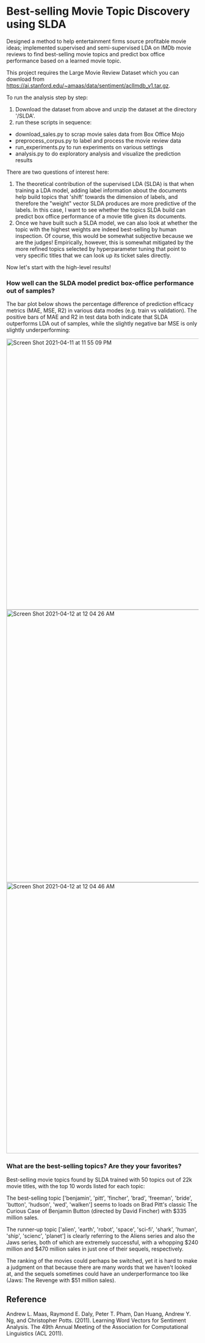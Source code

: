 # Best-selling Movie Topic Discovery using SLDA
Designed a method to help entertainment firms source profitable movie ideas; implemented supervised and semi-supervised LDA on IMDb movie reviews to find best-selling movie topics and predict box office performance based on a learned movie topic.

This project requires the Large Movie Review Dataset which you can download from https://ai.stanford.edu/~amaas/data/sentiment/aclImdb_v1.tar.gz. 

To run the analysis step by step:
1. Download the dataset from above and unzip the dataset at the directory '/SLDA'. 
2. run these scripts in sequence:
 - download_sales.py to scrap movie sales data from Box Office Mojo
 - preprocess_corpus.py to label and process the movie review data
 - run_experiments.py to run experiments on various settings
 - analysis.py to do exploratory analysis and visualize the prediction results

There are two questions of interest here:
1. The theoretical contribution of the supervised LDA (SLDA) is that when training a LDA model, adding label information about the documents help build topics that 'shift' towards the dimension of labels, and therefore the "weight" vector SLDA produces are more predictive of the labels. In this case, I want to see whether the topics SLDA build can predict box office performance of a movie title given its documents.
2. Once we have built such a SLDA model, we can also look at whether the topic with the highest weights are indeed best-selling by human inspection. Of course, this would be somewhat subjective because we are the judges! Empirically, however, this is somewhat mitigated by the more refined topics selected by hyperparameter tuning that point to very specific titles that we can look up its ticket sales directly. 

Now let's start with the high-level results!


### How well can the SLDA model predict box-office performance out of samples?

The bar plot below shows the percentage difference of prediction efficacy metrics (MAE, MSE, R2) in various data modes (e.g. train vs validation). The positive bars of MAE and R2 in test data both indicate that SLDA outperforms LDA out of samples, while the slightly negative bar MSE is only slightly underperforming: 

<img width="709" alt="Screen Shot 2021-04-11 at 11 55 09 PM" src="https://user-images.githubusercontent.com/9246300/114338584-5c517380-9b21-11eb-8049-d4bf4cd65e4d.png">

<img width="713" alt="Screen Shot 2021-04-12 at 12 04 26 AM" src="https://user-images.githubusercontent.com/9246300/114339212-a8e97e80-9b22-11eb-8558-2c4f2b4afb3c.png">

<img width="709" alt="Screen Shot 2021-04-12 at 12 04 46 AM" src="https://user-images.githubusercontent.com/9246300/114339236-b30b7d00-9b22-11eb-922c-f220f5bd67fb.png">




### What are the best-selling topics? Are they your favorites?
  
Best-selling movie topics found by SLDA trained with 50 topics out of 22k movie titles, with the top 10 words listed for each topic:

The best-selling topic ['benjamin', 'pitt', 'fincher', 'brad', 'freeman', 'bride', 'button', 'hudson', 'wed', 'walken'] seems to loads on Brad Pitt's classic The Curious Case of Benjamin Button (directed by David Fincher) with $335 million sales.  

The runner-up topic ['alien', 'earth', 'robot', 'space', 'sci-fi', 'shark', 'human', 'ship', 'scienc', 'planet'] is clearly referring to the Aliens series and also the Jaws series, both of which are extremely successful, with a whopping $240 million and $470 million sales in just one of their sequels, respectively.

The ranking of the movies could perhaps be switched, yet it is hard to make a judgment on that because there are many words that we haven't looked at, and the sequels sometimes could have an underperformance too like (Jaws: The Revenge with $51 million sales).


## Reference
 
Andrew L. Maas, Raymond E. Daly, Peter T. Pham, Dan Huang, Andrew Y. Ng, and Christopher Potts. (2011). Learning Word Vectors for Sentiment Analysis. The 49th Annual Meeting of the Association for Computational Linguistics (ACL 2011).
